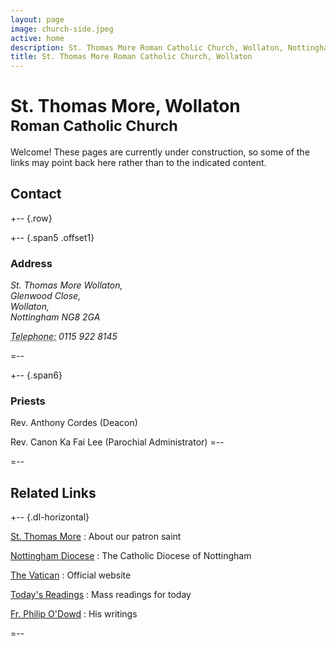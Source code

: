```yaml
---
layout: page
image: church-side.jpeg
active: home
description: St. Thomas More Roman Catholic Church, Wollaton, Nottingham
title: St. Thomas More Roman Catholic Church, Wollaton
---
```


# St. Thomas More, Wollaton<br/><small>Roman Catholic Church</small>

Welcome! These pages are currently under construction, so some of the links may point back here rather than to the indicated content.

## <a id="contact"> </a>Contact

+-- {.row}

+-- {.span5 .offset1}
### Address

<address>
St. Thomas More Wollaton,<br />
Glenwood Close,<br />
Wollaton,<br />
Nottingham NG8 2GA<br />

<abbr title="Phone">Telephone:</abbr> 0115 922 8145
</address>
=--

+-- {.span6}
### Priests

Rev. Anthony Cordes (Deacon)

Rev. Canon Ka Fai Lee (Parochial Administrator)
=--

=--

## Related Links

+-- {.dl-horizontal}

[St. Thomas More](http://www.apostles.com/thomasmore.html)
: About our patron saint

[Nottingham Diocese](http://www.nottingham-diocese.org.uk/)
: The Catholic Diocese of Nottingham

[The Vatican](http://www.vatican.va/phome_en.htm)
: Official website

[Today's Readings](http://www.universalis.com/Europe.England/mass.htm)
: Mass readings for today

[Fr. Philip O'Dowd](http://philip-o-dowd.com/)
: His writings

=--
